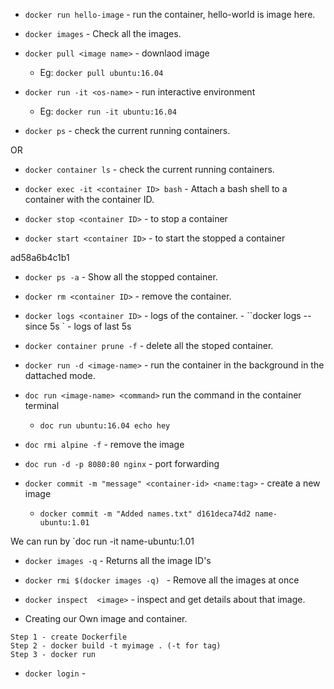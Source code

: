 - `docker run hello-image` - run the container, hello-world is image here.

- `docker images` - Check all the images.

- `docker pull <image name>` - downlaod image

  - Eg: `docker pull ubuntu:16.04`

- `docker run -it <os-name>` - run interactive environment

  - Eg: `docker run -it ubuntu:16.04`

- `docker ps` - check the current running containers.

OR

- `docker container ls` - check the current running containers.

- `docker exec -it <container ID> bash` - Attach a bash shell to a container with the container ID.

- `docker stop <container ID>` - to stop a container

- `docker start <container ID>` - to start the stopped a container

ad58a6b4c1b1

- `docker ps -a` - Show all the stopped container.

- `docker rm <container ID>` - remove the container.

- `docker logs <container ID>` - logs of the container.
        - ``docker logs --since 5s <container ID>`  - logs of last 5s

- `docker container prune -f` - delete all the stoped container.


- `docker run -d <image-name>` - run the container in the background in the dattached mode.

- `doc run <image-name> <command>` run the command in the container terminal
    - `doc run ubuntu:16.04 echo hey`

- `doc rmi alpine -f` - remove the image

- `doc run -d -p 8080:80 nginx` - port forwarding

- `docker commit -m "message" <container-id> <name:tag>` - create a new image 
    - `docker commit -m "Added names.txt" d161deca74d2 name-ubuntu:1.01`

We can run by `doc run -it name-ubuntu:1.01

- `docker images -q` - Returns all the image ID's

- `docker rmi $(docker images -q) ` - Remove all the images at once

- `docker inspect  <image>` - inspect and get details about that image.

- Creating our Own image and container.

```
Step 1 - create Dockerfile
Step 2 - docker build -t myimage . (-t for tag)
Step 3 - docker run
```

- `docker login` - 






